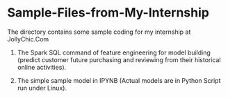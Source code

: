 # Sample-Files-from-My-Internship

The directory contains some sample coding for my internship at JollyChic.Com

1. The Spark SQL command of feature engineering for model building (predict customer future purchasing and reviewing from their historical online activities).

2. The simple sample model in IPYNB (Actual models are in Python Script run under Linux).
